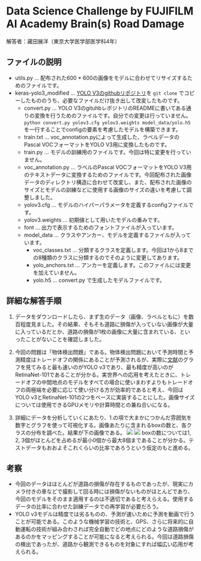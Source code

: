 # Data Science Challenge by FUJIFILM AI Academy Brain(s) Road Damage

解答者：藏田展洋（東京大学医学部医学科4年）

## ファイルの説明
- utils.py ... 配布された600 * 600の画像をモデルに合わせてリサイズするためのファイルです。
- keras-yolo3_modified ... [YOLO V3のgithubリポジトリ](https://github.com/qqwweee/keras-yolo3)を `git clone` でコピーしたもののうち、必要なファイルだけ抜き出して改変したものです。
  - convert.py ... YOLO V3のgituhbレポジトリのREADMEに書いてある通りの変換を行うためのファイルです。自分での変更は行っていません。 `python convert.py yolov3.cfg yolov3.weights model_data/yolo.h5` を一行することでconfigの要素を考慮したモデルを構築できます。
  - train.txt ... voc_annotation.pyによって生成した、ラベルデータのPascal VOCフォーマットをYOLO V3用に変換したものです。
  - train.py ... モデルの訓練用のファイルです。今回は特に変更を行っていません。
  - voc_annotation.py ... ラベルのPascal VOCフォーマットをYOLO V3用のテキストデータに変換するためのファイルです。今回配布された画像データのディレクトリ構造に合わせて改変し、また、配布された画像のサイズとモデルの訓練などに使用する画像のサイズの違いを考慮して調整しました。
  - yolov3.cfg ... モデルのハイパーパラメータを定義するconfigファイルです。
  - yolov3.weights ... 初期値として用いたモデルの重みです。
  - font ... 出力で表示するためのフォントファイルが入っています。
  - model_data ... クラスやアンカー、モデルを定義するファイルが入っています。
    - voc_classes.txt ... 分類するクラスを定義します。今回は1から8までの8種類のクラスに分類するのでそのように変更してあります。
    - yolo_anchors.txt ... アンカーを定義します。このファイルには変更を加えていません。
    - yolo.h5 ... convert.py で生成したモデルファイルです。

## 詳細な解答手順

1. データをダウンロードしたら、まず生のデータ（画像、ラベルともに）を数百程度見ました。その結果、そもそも道路に損傷が入っていない画像が大量に入っているだとか、道路の損傷が1枚の画像に大量に含まれている、といったことがないことを確認しました。

2. 今回の問題は「物体検出問題」である。物体検出問題において予測時間と予測精度はトレードオフの関係にあることが予測されるが、実際に[文献](https://pjreddie.com/media/files/papers/YOLOv3.pdf)のグラフを見てみると最も速いのがYOLO v3であり、最も精度が高いのがRetinaNet-101であることが分かる。実世界への応用を考えたときに、トレードオフの中間地点のモデルをすべての場合に使いまわすよりもトレードオフの両極端を必要に応じて使い分ける方が効率的であると考え、今回はYOLO v3とRetinaNet-101の2つをベースに実装することにした。画像サイズについては使用できるGPUメモリや計算時間との兼ね合いになる。

3. 詳細にデータを分析していくにあたり、1.の項で大まかにつかんだ雰囲気を数字とグラフを使って可視化する。画像あたりに含まれるboxの数と、各クラスの分布を調べた。結果が下の画像である。
![](https://imgur.com/U3Gf7f7)
![](https://imgur.com/HGP7TKK)
boxの数については1, 2, 3個がほとんどを占めるが最小0個から最大8個まであることが分かる。テストデータもおおよそこれくらいの比率であろうという仮定のもと進める。







## 考察
- 今回のデータはほとんどが道路の損傷が存在するものであったが、現実にカメラ付きの車などで撮影して回る時には損傷がないものがほとんどであり、今回のモデルをそのまま適用するのは不適切であると考えらえる。使用するデータの比率に合わせた訓練データでの再学習が必要だろう。
- YOLO v3モデルは精度では劣るものの、予測が速いために予測を動画で行うことが可能である。このような機械学習の技術と、GPS、さらに将来的に自動運転の技術が組み合わされば完全自動でどの地点にどのような道路損傷があるのかをマッピングすることが可能になると考えられる。今回は道路損傷の検出であったが、道路から観測できるものを対象にすれば幅広い応用が考えられる。